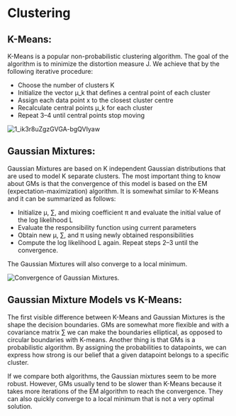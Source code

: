 # **Clustering**

##  K-Means:
K-Means is a popular non-probabilistic clustering algorithm. The goal of the algorithm is to minimize the distortion measure J. We achieve that by the following iterative procedure:
* Choose the number of clusters K
* Initialize the vector μ_k that defines a central point of each cluster
* Assign each data point x to the closest cluster centre
* Recalculate central points μ_k for each cluster
* Repeat 3–4 until central points stop moving


![1_ik3r8uZgzGVGA-bgQVIyaw](https://miro.medium.com/max/640/1*lPcP9mUtfq9sApyWtPIvQg.gif)


## Gaussian Mixtures:
Gaussian Mixtures are based on K independent Gaussian distributions that are used to model K separate clusters.
The most important thing to know about GMs is that the convergence of this model is based on the EM (expectation-maximization) algorithm. It is somewhat similar to K-Means and it can be summarized as follows:
* Initialize μ, ∑, and mixing coefficient π and evaluate the initial value of the log likelihood L
* Evaluate the responsibility function using current parameters
* Obtain new μ, ∑, and π using newly obtained responsibilities
* Compute the log likelihood L again. Repeat steps 2–3 until the convergence.


The Gaussian Mixtures will also converge to a local minimum.

![Convergence of Gaussian Mixtures.](https://miro.medium.com/max/623/1*kJYirC6ewCqX1M6UiXmLHQ.gif)

## Gaussian Mixture Models vs K-Means:
The first visible difference between K-Means and Gaussian Mixtures is the shape the decision boundaries. GMs are somewhat more flexible and with a covariance matrix ∑ we can make the boundaries elliptical, as opposed to circular boundaries with K-means.
Another thing is that GMs is a probabilistic algorithm. By assigning the probabilities to datapoints, we can express how strong is our belief that a given datapoint belongs to a specific cluster.

If we compare both algorithms, the Gaussian mixtures seem to be more robust. However, GMs usually tend to be slower than K-Means because it takes more iterations of the EM algorithm to reach the convergence. They can also quickly converge to a local minimum that is not a very optimal solution.
